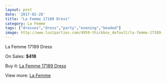 ```yaml
---
layout: post
date: '2017-02-28'
title: "La Femme 17189 Dress"
category: La Femme
tags: ["dresses","dress","party","evening","beaded"]
image: http://www.lustparties.com/4959-thickbox_default/la-femme-17189-dress.jpg
---
```

La Femme 17189 Dress

On Sales: **$418**
<a href="https://www.lustparties.com/en/la-femme/1651-la-femme-17189-dress.html"><amp-img layout="responsive" width="600" height="600" src="//www.lustparties.com/4959-thickbox_default/la-femme-17189-dress.jpg" alt="La Femme 17189 Dress 0" /></a>
<a href="https://www.lustparties.com/en/la-femme/1651-la-femme-17189-dress.html"><amp-img layout="responsive" width="600" height="600" src="//www.lustparties.com/4960-thickbox_default/la-femme-17189-dress.jpg" alt="La Femme 17189 Dress 1" /></a>

Buy it: [La Femme 17189 Dress](https://www.lustparties.com/en/la-femme/1651-la-femme-17189-dress.html "La Femme 17189 Dress")

View more: [La Femme](https://www.lustparties.com/en/4-la-femme "La Femme")